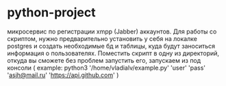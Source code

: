 # python-project
микросервис по регистрации xmpp (Jabber) аккаунтов.
Для работы со скриптом, нужно предварительно установить у себя на локалке postgres и создать необходимые бд и таблицы, куда будут заноситься информация о пользователях. Поместить скрипт в одну из директорий, откуда вы сможете без проблем запустить его, запускаем из под консоли ( example: python3 '/home/vladialv/example.py' 'user' 'pass' 'asjh@mail.ru' 'https://api.github.com' )
